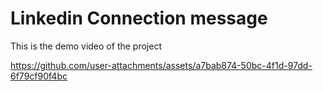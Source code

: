 # Linkedin Connection message

This is the demo video of the project

https://github.com/user-attachments/assets/a7bab874-50bc-4f1d-97dd-6f79cf90f4bc



